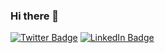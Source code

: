 ### Hi there 👋

[![Twitter Badge](https://img.shields.io/twitter/follow/aidan_buie?style=for-the-badge)](https://twitter.com/aidan_buie)
[![LinkedIn Badge](https://img.shields.io/badge/My-LinkedIn-blue?style=for-the-badge)](https://www.linkedin.com/in/aidanbuie1997)

<!--
**acbuie/acbuie** is a ✨ _special_ ✨ repository because its `README.md` (this file) appears on your GitHub profile.

Here are some ideas to get you started:

- 🔭 I’m currently working on ...
- 🌱 I’m currently learning ...
- 👯 I’m looking to collaborate on ...
- 🤔 I’m looking for help with ...
- 💬 Ask me about ...
- 📫 How to reach me: ...
- 😄 Pronouns: ...
- ⚡ Fun fact: ...
-->
